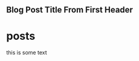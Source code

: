 

<!-- ---
title: "Welcome to my blog"
date: 2022-11-09
--- -->

## Blog Post Title From First Header


# posts


this is some text
